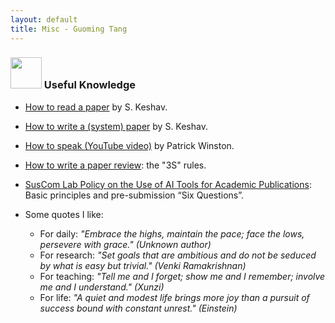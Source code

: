 ```yaml
---
layout: default
title: Misc - Guoming Tang
---
```


### <img src="../img/misc.png" height="50px"> Useful Knowledge

- [How to read a paper](http://svr-sk818-web.cl.cam.ac.uk/keshav/papers/07/paper-reading.pdf) by S. Keshav.
- [How to write a (system) paper](http://svr-sk818-web.cl.cam.ac.uk/keshav/papers/10/ogres2.pdf) by S. Keshav.
- [How to speak (YouTube video)](https://youtu.be/Unzc731iCUY) by Patrick Winston.
- [How to write a paper review](https://share.note.sx/1lcwj7tf#oETOe6/u1h76IcfY6A6jZRTgGqrPapw3jsWEmIuouCQ): the "3S" rules.
- [SusCom Lab Policy on the Use of AI Tools for Academic Publications](https://share.note.sx/pz55p1nc#BO/h/ovt3zO7iuRzdv2JxdLdH+Qhk4tJg1BlE5gb/0o): Basic principles and pre-submission “Six Questions”.

- Some quotes I like:
  - For daily: _"Embrace the highs, maintain the pace; face the lows, persevere with grace." (Unknown author)_ 
  - For research: _"Set goals that are ambitious and do not be seduced by what is easy but trivial." (Venki Ramakrishnan)_ 
  - For teaching: _"Tell me and I forget; show me and I remember; involve me and I understand." (Xunzi)_
  - For life: _"A quiet and modest life brings more joy than a pursuit of success bound with constant unrest." (Einstein)_